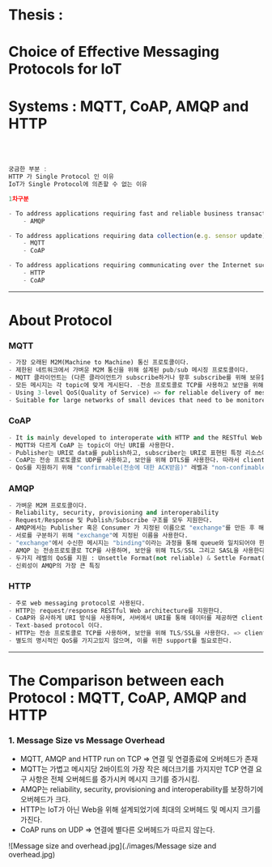 # Thesis :

# Choice of Effective Messaging Protocols for IoT

# Systems : MQTT, CoAP, AMQP and HTTP

<br /><br />

```Javascript
궁금한 부분 :
HTTP 가 Single Protocol 인 이유
IoT가 Single Protocol에 의존할 수 없는 이유
```

```Javascript
1차구분

- To address applications requiring fast and reliable business transactions
    - AMQP

- To address applications requiring data collection(e.g. sensor update) in constrained network
    - MQTT
    - CoAP

- To address applications requiring communicating over the Internet such as RESTful client/server
    - HTTP
    - CoAP
```

---

# About Protocol

### MQTT

```python
- 가장 오래된 M2M(Machine to Machine) 통신 프로토콜이다.
- 제한된 네트워크에서 가벼운 M2M 통신을 위해 설계된 pub/sub 메시징 프로토콜이다.
- MQTT 클라이언트는 (다른 클라이언트가 subscribe하거나 향후 subscribe를 위해 보유할 수 있는) MQTT 브로커에 메시지를 게시한다.
- 모든 메시지는 각 topic에 맞게 게시된다. -전송 프로토콜로 TCP를 사용하고 보안을 위해 TLS/SSL을 사용합니다. => client와 broker 간의 connection-oriented 이다.
- Using 3-level QoS(Quality of Service) => for reliable delivery of messages.
- Suitable for large networks of small devices that need to be monitored or controlled from a back-end server on the Internet.
```

### CoAP

```python
- It is mainly developed to interoperate with HTTP and the RESTful Web through simple proxies.
- MQTT와 다르게 CoAP 는 topic이 아닌 URI를 사용한다.
- Publisher는 URI로 data를 publish하고, subscriber는 URI로 표현된 특정 리소스에 subscribe를 한다.
- CoAP는 전송 프로토콜로 UDP를 사용하고, 보안을 위해 DTLS를 사용한다. 따라서 clients와 server는 적은 신뢰도의 connectionless datagram방식을 통해 통신한다.
- QoS를 지원하기 위해 "confirmable(전송에 대한 ACK받음)" 레벨과 "non-confimable(아무것도 안받음)" 레벨을 사용한다.
```

### AMQP

```python
- 가벼운 M2M 프로토콜이다.
- Reliability, security, provisioning and interoperability
- Request/Response 및 Publish/Subscribe 구조를 모두 지원한다.
- AMQP에서는 Publisher 혹은 Consumer 가 지정된 이름으로 "exchange"를 만든 후 해당 이름을 브로드캐스팅 해야한다.
- 서로를 구분하기 위해 "exchange"에 지정된 이름을 사용한다.
- "exchange"에서 수신한 메시지는 "binding"이라는 과정을 통해 queue와 일치되어야 한다.
- AMQP 는 전송프로토콜로 TCP를 사용하며, 보안을 위해 TLS/SSL 그리고 SASL을 사용한다. => client와 broker 간의 connection-oriented이다.
- 두가지 레벨의 QoS를 지원 : Unsettle Format(not reliable) & Settle Format(reliable)
- 신뢰성이 AMQP의 가장 큰 특징
```

### HTTP

```python
- 주로 web messaging protocol로 사용된다.
- HTTP는 request/response RESTful Web architecture를 지원한다.
- CoAP와 유사하게 URI 방식을 사용하며, 서버에서 URI를 통해 데이터를 제공하면 client는 URI를 통해 데이터를 공급 받는다.
- Text-based protocol 이다.
- HTTP는 전송 프로토콜로 TCP를 사용하며, 보안을 위해 TLS/SSL을 사용한다. => client와 server 간의 connection-oriented이다.
- 별도의 명시적인 QoS를 가지고있지 않으며, 이를 위한 support를 필요로한다.
```

---

# The Comparison between each Protocol : MQTT, CoAP, AMQP and HTTP

### 1. Message Size vs Message Overhead

- MQTT, AMQP and HTTP run on TCP => 연결 및 연결종료에 오버헤드가 존재
- MQTT는 가볍고 메시지당 2바이트의 가장 작은 헤더크기를 가지지만 TCP 연결 요구 사항은 전체 오버헤드를 증가시켜 메시지 크기를 증가시킴.
- AMQP는 reliability, security, provisioning and interoperability를 보장하기에 오버헤드가 크다.
- HTTP는 IoT가 아닌 Web을 위해 설계되었기에 최대의 오버헤드 및 메시지 크기를 가진다.
- CoAP runs on UDP => 연결에 별다른 오버헤드가 따르지 않는다.

![Message size and overhead.jpg](./images/Message size and overhead.jpg)
